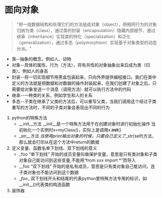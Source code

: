 # 面向对象 #
> "把一组数据结构和处理它们的方法组成对象（object），把相同行为的对象归纳为类（class），通过类的封装（encapsulation）隐藏内部细节，通过继承（inheritance）实现类的特化（specialization）和泛化（generalization），通过多态（polymorphism）实现基于对象类型的动态分派。"

+ 类--抽象的概念。例如人、动物
+ 对象--具体的属性、行为（方法），将有共性的对象抽象出来后成为类（归类）。例如人的身高
+ 封装--将一切实现细节用黑盒包装起来，只向外界提供编程接口。我们在类中定义的方法就是把数据和对数据的操作封装起来，在我们创建了对象之后，只需要给对象发送一个消息（调用方法）就可以执行方法中的代码
+ 继承--一种类的关系，例如学生和人的关系
+ 多态--子类在继承了父类的方法后，可以重写父类，当我们调用这个经过子类重写的方法时，不同的子类对象会表现出不同的行为

1. python的特殊方法
    + __init__方法
\__init__是一个特殊方法用于在创建对象时进行初始化操作
当初始化一个实例时x=myClass()，实际上是调用x.__init__()
    + __str__方法
当使用print输出对象的时候，只要自己定义了\__str__(self)方法，那么就会打印从在这个方法中return的数据
2. 定义变量、函数名单下划线、双下划线的意义
    + _foo  “单下划线” 开始的成员变量叫做保护变量，意思是只有类对象和子类对象自己能访问到这些变量,不能用“from xxx import *”而导入
    + __foo  “双下划线” 开始的是私有成员，意思是只有类对象自己能访问，连子类对象也不能访问到这个数据
    + \__foo__ 双下划线开头和结尾的代表python里特殊方法专用的标识，如__init__()代表类的构造函数
3. 装饰器

